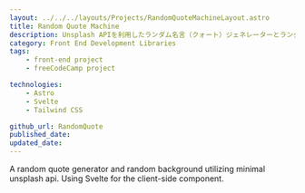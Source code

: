```yaml
---
layout: ../../../layouts/Projects/RandomQuoteMachineLayout.astro
title: Random Quote Machine
description: Unsplash APIを利用したランダム名言（クォート）ジェネレーターとランダムバックグラウンド。 クライアント側コンポーネントはSvelteを使用。
category: Front End Development Libraries
tags:
    - front-end project
    - freeCodeCamp project

technologies: 
    - Astro
    - Svelte
    - Tailwind CSS

github_url: RandomQuote
published_date: 
updated_date: 
---
```


A random quote generator and random background utilizing minimal unsplash api. Using Svelte for the client-side component.